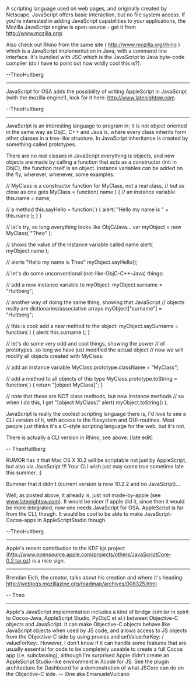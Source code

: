 

A scripting language used on web pages, and originally created by Netscape. JavaScript offers basic interaction, but no file system access. If you're interested in adding JavaScript capabilities to your applications, the Mozilla JavaScript engine is open-source - get it from http://www.mozilla.org/

Also check out Rhino from the same site ( http://www.mozilla.org/rhino ) which is a JavaScript implementation in Java, with a command line interface. It's bundled with JSC which is the JavaScript to Java byte-code compiler (do I have to point out how wildly cool this is?).

--TheoHultberg

----

JavaScript for OSA adds the possibility of writing AppleScript in JavaScript (with the mozilla engine!), look for it here: http://www.latenightsw.com 

--TheoHultberg

----

JavaScript is an interesting language to program in; it is not object oriented in the same way as ObjC, C++ and Java is, where every class inherits form other classes in a tree-like structure. In JavaScript inheritance is created by something called prototypes. 

There are no real classes in JavaScript everything is objects, and new objects are made by calling a function that acts as a constructor (init in ObjC), the function itself is an object. Instance variables can be added on the fly, wherever, whenever, some examples:

    

// MyClass is a constructor function for MyClass, not a real class,
// but as close as one gets
MyClass = function( name ) {
   // an instance variable
   this.name = name;

   // a method
   this.sayHello = function( ) { alert( "Hello my name is " + this.name ); }
}

// let's try, so long everything looks like ObjC/Java...
var myObject = new MyClass( "Theo" );

// shows the value of the instance variable called name
alert( myObject.name );

// alerts "Hello my name is Theo"
myObject.sayHello();

// let's do some unconventional (not-like-ObjC-C++-Java) things:

// add a new instance variable to myObject:
myObject.surname = "Hultberg";

// another way of doing the same thing, showing that JavaScript 
// objects really are dictionaries/associative arrays
myObject["surname"] = "Hultberg";

// this is cool: add a new method to the object:
myObject.saySurname = function( ) { alert( this.surname ); }

// let's do some very odd and cool things, showing the power 
// of prototypes. so long we have just modified the actual object
// now we will modify all objects created with MyClass:

// add an instance variable
MyClass.prototype.className = "MyClass";

// add a method to all objects of this type
MyClass.prototype.toString = function( ) { return "[object MyClass]"; }

// note that these are NOT class methods, but new instance methods
// so when I do this, I get "[object MyClass]"
alert( myObject.toString() );




JavaScript is really the coolest scripting language there is, I'd love to see a CLI version of it, with access to the filesystem and GUI-routines. Most people just thinks it's a C-style scripting language for the web, but it's not. 

There is actually a CLI version in Rhino, see above. [late edit]

-- TheoHultberg


RUMOR has it that Mac OS X 10.2 will be scriptable not just by AppleScript, but also via JavaScript !!!  Your CLI wish just may come true sometime late this summer.  :)

Bummer that it didn't (current version is now 10.2.2 and no JavaScript)...


Well, as posted above, it already is, just not made-by-apple (see www.latenightsw.com). It would be nicer if apple did it, since then it would be more integrated, now one needs JavaScript for OSA. AppleScript is far from the CLI, though. It would be cool to be able to make JavaScript-Cocoa-apps in AppleScriptStudio though. 

--TheoHultberg

----
Apple's recent contribution to the KDE kjs project (http://www.opensource.apple.com/projects/others/JavaScriptCore-0.2.tar.gz) is a nice sign.

----

Brendan Eich, the creator, talks about his creation and where it's heading: http://weblogs.mozillazine.org/roadmap/archives/008325.html

-- Theo

----

Apple's JavaScript implementation includes a kind of bridge (similar in spirit to Cocoa-Java, AppleScript Studio, PyObjC et al.) between Objective-C objects and JavaScript. It can make Objective-C objects behave like JavaScript objects when used by JS code, and allows access to JS objects from the Objective-C side by using proxies and setValue:forKey: / valueForKey:. However, I don't know if it can handle some features that are usually essential for code to be completely useable to create a full Cocoa app (i.e. subclassing), although I'm surprised Apple didn't create an AppleScript Studio-like environment in Xcode for JS. See the plugin architecture for Dashboard for a demonstration of what JSCore can do on the Objective-C side. -- l0ne aka EmanueleVulcano
